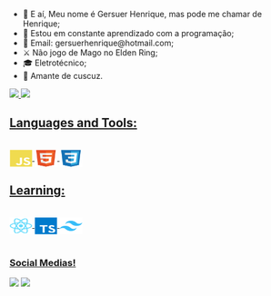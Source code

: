 <ul>  
  <li>🤙 E aí, Meu nome é Gersuer Henrique, mas pode me chamar de Henrique;</li>
  <li>📘 Estou em constante aprendizado com a programação;</li>
  <li>📧 Email: gersuerhenrique@hotmail.com;</li>
  <li>⚔️ Não jogo de Mago no Elden Ring;</li>
  <li>🎓 Eletrotécnico;</li>
  <li>🍲 Amante de cuscuz.</li>
</ul>

<div>
  <a href="https://github.com/Gersuer">
  <img height="180em" src="https://github-readme-stats.vercel.app/api?username=Gersuer&show_icons=true&theme=algolia&include_all_commits=true&count_private=true"/>
  <img height="180em" src="https://github-readme-stats.vercel.app/api/top-langs/?username=Gersuer&layout=compact&langs_count=10&theme=tokyonight"/>
 </div>
  <h2>Languages and Tools:</h2>

<div style="display: inline_block"><br>
  <img align="center" alt="Js" height="30" width="40" src="https://raw.githubusercontent.com/devicons/devicon/master/icons/javascript/javascript-plain.svg">
  <img align="center" alt="HTML" height="30" width="40" src="https://raw.githubusercontent.com/devicons/devicon/master/icons/html5/html5-original.svg">
  <img align="center" alt="CSS" height="30" width="40" src="https://raw.githubusercontent.com/devicons/devicon/master/icons/css3/css3-original.svg">
</div>

<h2>Learning:</h2>
<div style="display: inline_block"><br>
  <img align="center" alt="CSS" height="30" width="40" src="https://github.com/devicons/devicon/blob/master/icons/react/react-original.svg">
  <img align="center" alt="CSS" height="30" width="40" src="https://github.com/devicons/devicon/blob/master/icons/typescript/typescript-original.svg">
  <img align="center" alt="CSS" height="30" width="40" src="https://github.com/devicons/devicon/blob/master/icons/tailwindcss/tailwindcss-plain.svg">

</div>
 
 <br>
 
  ### Social Medias!
 
<div> 
<a href="https://www.instagram.com/gersueroliveira/" target="_blank"><img src="https://img.shields.io/badge/-Instagram-%23E4405F?style=for-the-badge&logo=instagram&logoColor=white" target="_blank"></a>
 <!--<a href="https://discord.gg/5DVhGKVf4h" target="_blank"><img src="https://img.shields.io/badge/Discord-7289DA?style=for-the-badge&logo=discord&logoColor=white" target="_blank"></a> -->
  <!--<a href = ""><img src="https://img.shields.io/badge/-Gmail-%23333?style=for-the-badge&logo=gmail&logoColor=white" target="_blank"></a>-->
  <a href="https://www.linkedin.com/in/gersuer-henrique-sousa-de-oliveira-469459232/" target="_blank"><img src="https://img.shields.io/badge/-LinkedIn-%230077B5?style=for-the-badge&logo=linkedin&logoColor=white" target="_blank"></a>  

</div>
